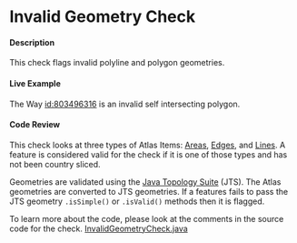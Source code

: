 # Invalid Geometry Check

#### Description

This check flags invalid polyline and polygon geometries. 

#### Live Example

The Way [id:803496316](https://www.openstreetmap.org/way/803496316) is an invalid self intersecting polygon. 

#### Code Review

This check looks at three types of Atlas Items: [Areas](https://github.com/osmlab/atlas/blob/dev/src/main/java/org/openstreetmap/atlas/geography/atlas/items/Area.java), [Edges](https://github.com/osmlab/atlas/blob/dev/src/main/java/org/openstreetmap/atlas/geography/atlas/items/Edge.java), and [Lines](https://github.com/osmlab/atlas/blob/dev/src/main/java/org/openstreetmap/atlas/geography/atlas/items/Line.java).
A feature is considered valid for the check if it is one of those types and has not been country sliced.

Geometries are validated using the [Java Topology Suite](https://github.com/locationtech/jts) (JTS).
The Atlas geometries are converted to JTS geometries. 
If a features fails to pass the JTS geometry `.isSimple()` or `.isValid()` methods then it is flagged.

To learn more about the code, please look at the comments in the source code for the check.
[InvalidGeometryCheck.java](../../src/main/java/org/openstreetmap/atlas/checks/validation/geometry/InvalidGeometryCheck.java)
